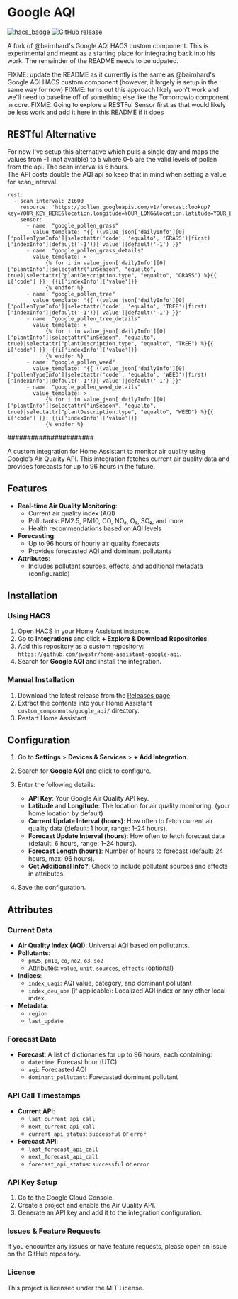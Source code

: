 # Google AQI

[![hacs_badge](https://img.shields.io/badge/HACS-Custom-41BDF5.svg?style=for-the-badge)](https://hacs.xyz/docs/setup/custom_repositories)
[![GitHub release](https://img.shields.io/github/v/release/jwgstr/home-assistant-google-aqi?style=for-the-badge)](https://github.com/jwgstr/home-assistant-google-aqi/releases)

A fork of @bairnhard's Google AQI HACS custom component.  This is experimental and meant as a starting place for integrating back into his work.  The remainder of the README needs to be udpated.

FIXME: update the README as it currently is the same as @bairnhard's Google AQI HACS custom component (however, it largely is setup in the same way for now)
FIXME: turns out this approach likely won't work and we'll need to baseline off of something else like the Tomorrowio component in core.
FIXME: Going to explore a RESTFul Sensor first as that would likely be less work and add it here in this README if it does

## RESTful Alternative

For now I've setup this alternative which pulls a single day and maps the values from -1 (not availble) to 5 where 0-5 are the valid levels of pollen from the api.  The scan interval is 6 hours.  
The API costs double the AQI api so keep that in mind when setting a value for scan_interval.

```
rest:
  - scan_interval: 21600
    resource: 'https://pollen.googleapis.com/v1/forecast:lookup?key=YOUR_KEY_HERE&location.longitude=YOUR_LONG&location.latitude=YOUR_LAT&days=1'
    sensor:
      - name: "google_pollen_grass"
        value_template: "{{ ((value_json['dailyInfo'][0]['pollenTypeInfo']|selectattr('code', 'equalto', 'GRASS')|first)['indexInfo']|default('-1'))['value']|default('-1') }}"
      - name: "google_pollen_grass_details"
        value_template: >
            {% for i in value_json['dailyInfo'][0]['plantInfo']|selectattr("inSeason", "equalto", true)|selectattr("plantDescription.type", "equalto", "GRASS") %}{{ i['code'] }}: {{i['indexInfo']['value']}}
            {% endfor %}        
      - name: "google_pollen_tree"
        value_template: "{{ ((value_json['dailyInfo'][0]['pollenTypeInfo']|selectattr('code', 'equalto', 'TREE')|first)['indexInfo']|default('-1'))['value']|default('-1') }}"
      - name: "google_pollen_tree_details"
        value_template: >
            {% for i in value_json['dailyInfo'][0]['plantInfo']|selectattr("inSeason", "equalto", true)|selectattr("plantDescription.type", "equalto", "TREE") %}{{ i['code'] }}: {{i['indexInfo']['value']}}
            {% endfor %}
      - name: "google_pollen_weed"
        value_template: "{{ ((value_json['dailyInfo'][0]['pollenTypeInfo']|selectattr('code', 'equalto', 'WEED')|first)['indexInfo']|default('-1'))['value']|default('-1') }}"
      - name: "google_pollen_weed_details"
        value_template: >
            {% for i in value_json['dailyInfo'][0]['plantInfo']|selectattr("inSeason", "equalto", true)|selectattr("plantDescription.type", "equalto", "WEED") %}{{ i['code'] }}: {{i['indexInfo']['value']}}
            {% endfor %}
```


######################



A custom integration for Home Assistant to monitor air quality using Google’s Air Quality API. This integration fetches current air quality data and provides forecasts for up to 96 hours in the future.

## Features
- **Real-time Air Quality Monitoring**:
  - Current air quality index (AQI)
  - Pollutants: PM2.5, PM10, CO, NO₂, O₃, SO₂, and more
  - Health recommendations based on AQI levels
- **Forecasting**:
  - Up to 96 hours of hourly air quality forecasts
  - Provides forecasted AQI and dominant pollutants
- **Attributes**:
  - Includes pollutant sources, effects, and additional metadata (configurable)

## Installation

### Using HACS
1. Open HACS in your Home Assistant instance.
2. Go to **Integrations** and click **+ Explore & Download Repositories**.
3. Add this repository as a custom repository: `https://github.com/jwgstr/home-assistant-google-aqi`.
4. Search for **Google AQI** and install the integration.

### Manual Installation
1. Download the latest release from the [Releases page](https://github.com/jwgstr/home-assistant-google-aqi/releases).
2. Extract the contents into your Home Assistant `custom_components/google_aqi/` directory.
3. Restart Home Assistant.

## Configuration

1. Go to **Settings** > **Devices & Services** > **+ Add Integration**.
2. Search for **Google AQI** and click to configure.
3. Enter the following details:
   - **API Key**: Your Google Air Quality API key.
   - **Latitude** and **Longitude**: The location for air quality monitoring. (your home location by default)
   - **Current Update Interval (hours)**: How often to fetch current air quality data (default: 1 hour, range: 1–24 hours).
   - **Forecast Update Interval (hours)**: How often to fetch forecast data (default: 6 hours, range: 1–24 hours).
   - **Forecast Length (hours)**: Number of hours to forecast (default: 24 hours, max: 96 hours).
   - **Get Additional Info?**: Check to include pollutant sources and effects in attributes.

4. Save the configuration.

## Attributes

### Current Data
- **Air Quality Index (AQI)**: Universal AQI based on pollutants.
- **Pollutants**:
  - `pm25`, `pm10`, `co`, `no2`, `o3`, `so2`
  - Attributes: `value`, `unit`, `sources`, `effects` (optional)
- **Indices**:
  - `index_uaqi`: AQI value, category, and dominant pollutant
  - `index_deu_uba` (if applicable): Localized AQI index or any other local index.
- **Metadata**:
  - `region`
  - `last_update`

### Forecast Data
- **Forecast**: A list of dictionaries for up to 96 hours, each containing:
  - `datetime`: Forecast hour (UTC)
  - `aqi`: Forecasted AQI
  - `dominant_pollutant`: Forecasted dominant pollutant

### API Call Timestamps
- **Current API**:
  - `last_current_api_call`
  - `next_current_api_call`
  - `current_api_status`: `successful` or `error`
- **Forecast API**:
  - `last_forecast_api_call`
  - `next_forecast_api_call`
  - `forecast_api_status`: `successful` or `error`

### API Key Setup
1. Go to the Google Cloud Console.
2. Create a project and enable the Air Quality API.
3. Generate an API key and add it to the integration configuration.

### Issues & Feature Requests
If you encounter any issues or have feature requests, please open an issue on the GitHub repository.

### License
This project is licensed under the MIT License.

